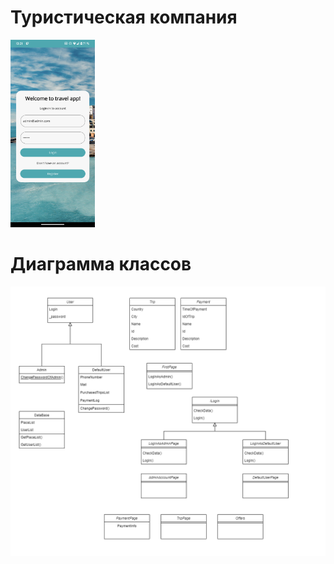 # Туристическая компания
<img
  src="Screenshots/LoginPage.png"
  alt="Alt text"
  title="Login page"
  style="display: inline-block; margin: 10 auto; max-width: 300px; max-height: 300px">
# Диаграмма классов

![Image alt](https://github.com/westcrime/travel-agency-app/raw/main/diagram/diagram.png)
